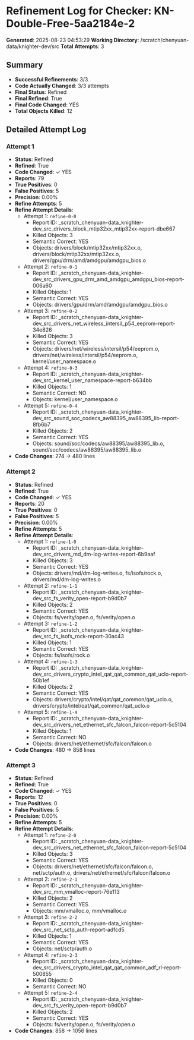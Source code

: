 # Refinement Log for Checker: KN-Double-Free-5aa2184e-2

**Generated**: 2025-08-23 04:53:29
**Working Directory**: /scratch/chenyuan-data/knighter-dev/src
**Total Attempts**: 3

## Summary
- **Successful Refinements**: 3/3
- **Code Actually Changed**: 3/3 attempts
- **Final Status**: Refined
- **Final Refined**: True
- **Final Code Changed**: YES
- **Total Objects Killed**: 12

## Detailed Attempt Log

### Attempt 1
- **Status**: Refined
- **Refined**: True
- **Code Changed**: ✓ YES
- **Reports**: 79
- **True Positives**: 0
- **False Positives**: 5
- **Precision**: 0.00%
- **Refine Attempts**: 5
- **Refine Attempt Details**:
  - Attempt 1: `refine-0-0`
    - Report ID: _scratch_chenyuan-data_knighter-dev_src_drivers_block_mtip32xx_mtip32xx-report-dbe667
    - Killed Objects: 3
    - Semantic Correct: YES
    - Objects: drivers/block/mtip32xx/mtip32xx.o, drivers/block/mtip32xx/mtip32xx.o, drivers/gpu/drm/amd/amdgpu/amdgpu_bios.o
  - Attempt 2: `refine-0-1`
    - Report ID: _scratch_chenyuan-data_knighter-dev_src_drivers_gpu_drm_amd_amdgpu_amdgpu_bios-report-006a60
    - Killed Objects: 1
    - Semantic Correct: YES
    - Objects: drivers/gpu/drm/amd/amdgpu/amdgpu_bios.o
  - Attempt 3: `refine-0-2`
    - Report ID: _scratch_chenyuan-data_knighter-dev_src_drivers_net_wireless_intersil_p54_eeprom-report-34e826
    - Killed Objects: 3
    - Semantic Correct: YES
    - Objects: drivers/net/wireless/intersil/p54/eeprom.o, drivers/net/wireless/intersil/p54/eeprom.o, kernel/user_namespace.o
  - Attempt 4: `refine-0-3`
    - Report ID: _scratch_chenyuan-data_knighter-dev_src_kernel_user_namespace-report-b634bb
    - Killed Objects: 1
    - Semantic Correct: NO
    - Objects: kernel/user_namespace.o
  - Attempt 5: `refine-0-4`
    - Report ID: _scratch_chenyuan-data_knighter-dev_src_sound_soc_codecs_aw88395_aw88395_lib-report-8fb6b7
    - Killed Objects: 2
    - Semantic Correct: YES
    - Objects: sound/soc/codecs/aw88395/aw88395_lib.o, sound/soc/codecs/aw88395/aw88395_lib.o
- **Code Changes**: 274 → 480 lines

### Attempt 2
- **Status**: Refined
- **Refined**: True
- **Code Changed**: ✓ YES
- **Reports**: 20
- **True Positives**: 0
- **False Positives**: 5
- **Precision**: 0.00%
- **Refine Attempts**: 5
- **Refine Attempt Details**:
  - Attempt 1: `refine-1-0`
    - Report ID: _scratch_chenyuan-data_knighter-dev_src_drivers_md_dm-log-writes-report-6b9aaf
    - Killed Objects: 3
    - Semantic Correct: YES
    - Objects: drivers/md/dm-log-writes.o, fs/isofs/rock.o, drivers/md/dm-log-writes.o
  - Attempt 2: `refine-1-1`
    - Report ID: _scratch_chenyuan-data_knighter-dev_src_fs_verity_open-report-b9d0b7
    - Killed Objects: 2
    - Semantic Correct: YES
    - Objects: fs/verity/open.o, fs/verity/open.o
  - Attempt 3: `refine-1-2`
    - Report ID: _scratch_chenyuan-data_knighter-dev_src_fs_isofs_rock-report-30ac43
    - Killed Objects: 1
    - Semantic Correct: YES
    - Objects: fs/isofs/rock.o
  - Attempt 4: `refine-1-3`
    - Report ID: _scratch_chenyuan-data_knighter-dev_src_drivers_crypto_intel_qat_qat_common_qat_uclo-report-50b1ef
    - Killed Objects: 2
    - Semantic Correct: YES
    - Objects: drivers/crypto/intel/qat/qat_common/qat_uclo.o, drivers/crypto/intel/qat/qat_common/qat_uclo.o
  - Attempt 5: `refine-1-4`
    - Report ID: _scratch_chenyuan-data_knighter-dev_src_drivers_net_ethernet_sfc_falcon_falcon-report-5c5104
    - Killed Objects: 1
    - Semantic Correct: NO
    - Objects: drivers/net/ethernet/sfc/falcon/falcon.o
- **Code Changes**: 480 → 858 lines

### Attempt 3
- **Status**: Refined
- **Refined**: True
- **Code Changed**: ✓ YES
- **Reports**: 12
- **True Positives**: 0
- **False Positives**: 5
- **Precision**: 0.00%
- **Refine Attempts**: 5
- **Refine Attempt Details**:
  - Attempt 1: `refine-2-0`
    - Report ID: _scratch_chenyuan-data_knighter-dev_src_drivers_net_ethernet_sfc_falcon_falcon-report-5c5104
    - Killed Objects: 3
    - Semantic Correct: YES
    - Objects: drivers/net/ethernet/sfc/falcon/falcon.o, net/sctp/auth.o, drivers/net/ethernet/sfc/falcon/falcon.o
  - Attempt 2: `refine-2-1`
    - Report ID: _scratch_chenyuan-data_knighter-dev_src_mm_vmalloc-report-76e113
    - Killed Objects: 2
    - Semantic Correct: YES
    - Objects: mm/vmalloc.o, mm/vmalloc.o
  - Attempt 3: `refine-2-2`
    - Report ID: _scratch_chenyuan-data_knighter-dev_src_net_sctp_auth-report-adfcd5
    - Killed Objects: 1
    - Semantic Correct: YES
    - Objects: net/sctp/auth.o
  - Attempt 4: `refine-2-3`
    - Report ID: _scratch_chenyuan-data_knighter-dev_src_drivers_crypto_intel_qat_qat_common_adf_rl-report-500855
    - Killed Objects: 0
    - Semantic Correct: NO
  - Attempt 5: `refine-2-4`
    - Report ID: _scratch_chenyuan-data_knighter-dev_src_fs_verity_open-report-b9d0b7
    - Killed Objects: 2
    - Semantic Correct: YES
    - Objects: fs/verity/open.o, fs/verity/open.o
- **Code Changes**: 858 → 1056 lines
